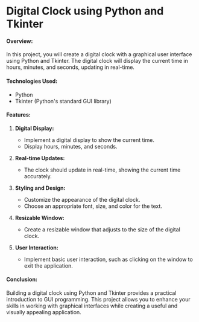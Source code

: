 # Digital Clock using Python and Tkinter

#### Overview:
In this project, you will create a digital clock with a graphical user interface using Python and Tkinter. The digital clock will display the current time in hours, minutes, and seconds, updating in real-time.

#### Technologies Used:
- Python
- Tkinter (Python's standard GUI library)

#### Features:
1. **Digital Display:**
   - Implement a digital display to show the current time.
   - Display hours, minutes, and seconds.

2. **Real-time Updates:**
   - The clock should update in real-time, showing the current time accurately.

3. **Styling and Design:**
   - Customize the appearance of the digital clock.
   - Choose an appropriate font, size, and color for the text.

4. **Resizable Window:**
   - Create a resizable window that adjusts to the size of the digital clock.

5. **User Interaction:**
   - Implement basic user interaction, such as clicking on the window to exit the application.

#### Conclusion:
Building a digital clock using Python and Tkinter provides a practical introduction to GUI programming. This project allows you to enhance your skills in working with graphical interfaces while creating a useful and visually appealing application.
